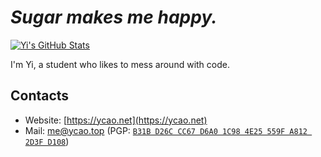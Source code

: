 # *Sugar makes me happy.*

[![Yi's GitHub Stats](https://github-readme-stats-iota-virid.vercel.app/api?username=xiaoyu2006&count_private=true&show_icons=true&hide_rank=true&include_all_commits=true&card_width=300)](https://github.com/xiaoyu2006)

I'm Yi, a student who likes to mess around with code.

## Contacts

 - Website: [https://ycao.net](https://ycao.net)
 - Mail: [me@ycao.top](mailto:yi@ycao.net) (PGP: [`B31B D26C CC67 D6A0 1C98 4E25 559F A812 2D3F D108`](https://ycao.net/pgp/))
